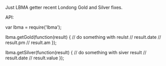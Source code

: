 Just LBMA getter recent Londong Gold and Silver fixes.


API:

var lbma = require('lbma');

lbma.getGold(function(result) {
  // do something with reulst
  // result.date
  // result.pm
  // result.am
});

lbma.getSilver(function(result) {
  // do something with siver result
  // result.date
  // result.value
});
